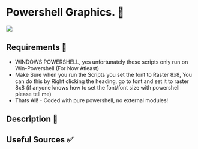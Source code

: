 # Powershell Graphics. 🎦
![](https://img.shields.io/badge/GRAPHICS-_Made_By_Jh1sc-purple?style=for-the-badge)


## Requirements 🧹
- WINDOWS POWERSHELL, yes unfortunately these scripts only run on Win-Powershell (For Now Atleast)
- Make Sure when you run the Scripts you set the font to Raster 8x8, You can do this by Right clicking the heading, go to font and set it to raster 8x8 (if anyone knows how to set the font/font size with powershell please tell me)
- Thats All! - Coded with pure powershell, no external modules!


## Description 📶



## Useful Sources ✅



